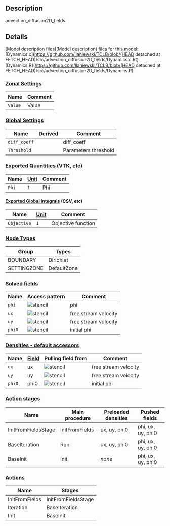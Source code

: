 

## Description
advection_diffusion2D_fields


## Details
[Model description files](Model description) files for this model:
[Dynamics.c](https://github.com/llaniewski/TCLB/blob/(HEAD detached at FETCH_HEAD)/src/advection_diffusion2D_fields/Dynamics.c.Rt)
[Dynamics.R](https://github.com/llaniewski/TCLB/blob/(HEAD detached at FETCH_HEAD)/src/advection_diffusion2D_fields/Dynamics.R)

### [Zonal Settings](Settings)

| Name | Comment |
| --- | --- |
|`Value`|Value|


### [Global Settings](Settings)

| Name | Derived | Comment |
| --- | --- | --- |
|`diff_coeff`||diff_coeff|
|`Threshold`||Parameters threshold|

### [Exported Quantities](Quantities) (VTK, etc)

| Name | [Unit](Units) | Comment |
| --- | --- | --- |
|`Phi`|`1`|Phi|

#### [Exported Global Integrals](Globals) (CSV, etc)

| Name | [Unit](Units) | Comment |
| --- | --- | --- |
|`Objective`|`1`|Objective function|

### [Node Types](Node-Types)

| Group | Types |
| --- | --- |
|BOUNDARY|Dirichlet|
|SETTINGZONE|DefaultZone|

### [Solved fields](Fields)

| Name | Access pattern | Comment |
| --- | --- | --- |
|`phi`|![stencil](/images/st_a1n1n1p0p1p1p0.png)|phi|
|`ux`|![stencil](/images/st_a1p0p0p0p0p0p0.png)|free stream velocity|
|`uy`|![stencil](/images/st_a1p0p0p0p0p0p0.png)|free stream velocity|
|`phi0`|![stencil](/images/st_a1p0p0p0p0p0p0.png)|initial phi|

### [Densities - default accessors](Densities)

| Name | [Field](Fields) | Pulling field from | Comment |
| --- | --- | --- | --- |
|`ux`|ux|![stencil](/images/st_a1p0p0p0p0p0p0.png)|free stream velocity|
|`uy`|uy|![stencil](/images/st_a1p0p0p0p0p0p0.png)|free stream velocity|
|`phi0`|phi0|![stencil](/images/st_a1p0p0p0p0p0p0.png)|initial phi|

### [Action stages](Stages)

| Name | Main procedure | Preloaded densities | Pushed fields |
| --- | --- | --- | --- |
|InitFromFieldsStage|InitFromFields|ux, uy, phi0|phi, ux, uy, phi0|
|BaseIteration|Run|ux, uy, phi0|phi, ux, uy, phi0|
|BaseInit|Init|_none_|phi, ux, uy, phi0|


### [Actions](Stages)

| Name | Stages |
| --- | --- |
|InitFromFields|InitFromFieldsStage|
|Iteration|BaseIteration|
|Init|BaseInit|

